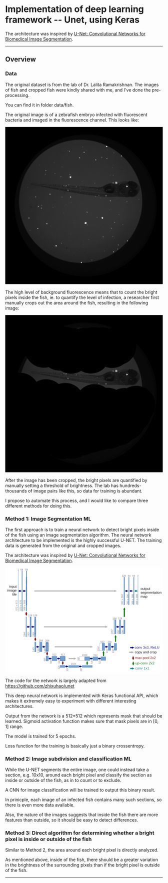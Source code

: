 # Implementation of deep learning framework -- Unet, using Keras

The architecture was inspired by [U-Net: Convolutional Networks for Biomedical Image Segmentation](http://lmb.informatik.uni-freiburg.de/people/ronneber/u-net/).

---

## Overview

### Data

The original dataset is from the lab of Dr. Lalita Ramakrishnan. The images of fish and cropped fish were kindly shared with me, and I've done the pre-processing.

You can find it in folder data/fish.

The original image is of a zebrafish embryo infected with fluorescent bacteria and imaged in the fluorescence channel. This looks like:

![img/0test.png](img/0test.png)

The high level of background fluorescence means that to count the bright pixels inside the fish, ie. to quantify the level of infection, a researcher first manually crops out the area around the fish, resulting in the following image:

![img/0label.png](img/0label.png)

After the image has been cropped, the bright pixels are quantified by manually setting a threshold of brightness. 
The lab has hundreds-thousands of image pairs like this, so data for training is abundant. 

I propose to automate this process, and I would like to compare three different methods for doing this. 

### Method 1: Image Segmentation ML

The first approach is to train a neural network to detect bright pixels inside of the fish using an image segmentation algorithm. 
The neural network architecture to be implemented is the highly successful U-NET. 
The training data is generated from the original and cropped images.

The architecture was inspired by [U-Net: Convolutional Networks for Biomedical Image Segmentation](http://lmb.informatik.uni-freiburg.de/people/ronneber/u-net/).

![img/u-net-architecture.png](img/u-net-architecture.png)

The code for the network is largely adapted from https://github.com/zhixuhao/unet

This deep neural network is implemented with Keras functional API, which makes it extremely easy to experiment with different interesting architectures.

Output from the network is a 512*512 which represents mask that should be learned. Sigmoid activation function
makes sure that mask pixels are in \[0, 1\] range.


The model is trained for 5 epochs.

Loss function for the training is basically just a binary crossentropy.

### Method 2: Image subdivision and classification ML

While the U-NET segments the entire image, one could instead take a section, e.g. 10x10, around each bright pixel and classify the section as inside or outside of the fish, as in to count or to exclude. 

A CNN for image classification will be trained to output this binary result.

In prinicple, each image of an infected fish contains many such sections, so there is even more data available.

Also, the nature of the images suggests that inside the fish there are more features than outside, so it should be easy to detect differences.

### Method 3: Direct algorithm for determining whether a bright pixel is inside or outside of the fish

Similar to Method 2, the area around each bright pixel is directly analyzed. 

As mentioned above, inside of the fish, there should be a greater variation in the brightness of the surrounding pixels than if the bright pixel is outside of the fish. 

---






